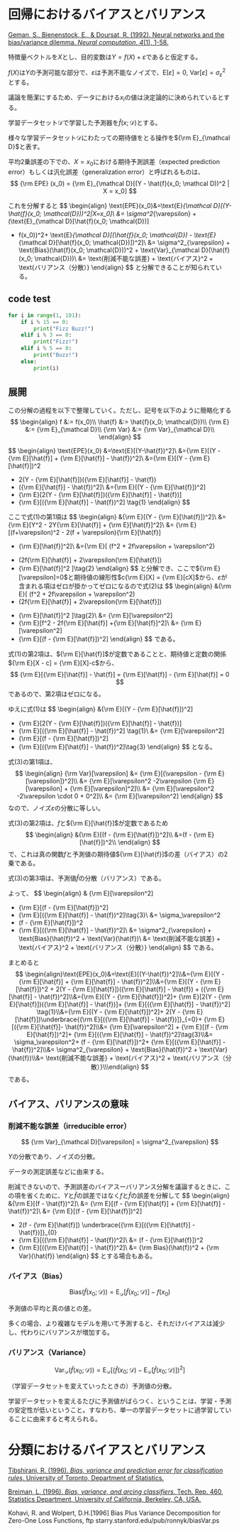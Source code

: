 





# 回帰におけるバイアスとバリアンス

[Geman, S., Bienenstock, E., & Doursat, R. (1992). Neural networks and the bias/variance dilemma. *Neural computation*, *4*(1), 1-58.](http://delta-apache-vm.cs.tau.ac.il/~nin/Courses/NC06/VarbiasBiasGeman.pdf)





特徴量ベクトルを$X$とし、目的変数は$Y=f(X) + \varepsilon$であると仮定する。

$f(X)$は$Y$の予測可能な部分で、$\varepsilon$は予測不能なノイズで、$\text{E}[\varepsilon]=0,\ \text{Var}[\varepsilon]=\sigma^2_{\varepsilon}$とする。

議論を簡潔にするため、データにおける$x_i$の値は決定論的に決められているとする。

学習データセット$\mathcal{D}$で学習した予測器を$\hat{f}(x; \mathcal D)$とする。

様々な学習データセット$\mathcal D$にわたっての期待値をとる操作を${\rm E}_{\mathcal D}$と表す。



平均2乗誤差の下での、$X=x_0$における期待予測誤差（expected prediction error）もしくは汎化誤差（generalization error）と呼ばれるものは、
$$
{\rm EPE} (x_0) = {\rm E}_{\mathcal D}[(Y - \hat{f}(x_0; \mathcal D))^2 | X = x_0]
$$

これを分解すると
$$
\begin{align}
\text{EPE}(x_0)&=\text{E}_{\mathcal D}[(Y-\hat{f}(x_0; \mathcal{D}))^2|X=x_0]\\
&= \sigma^2_{\varepsilon} + (\text{E}_{\mathcal D}[\hat{f}(x_0; \mathcal{D})]
- f(x_0))^2+ \text{E}_{\mathcal D}[(\hat{f}(x_0; \mathcal{D}) - \text{E}_{\mathcal D}[\hat{f}(x_0; \mathcal{D})])^2]\\
&= \sigma^2_{\varepsilon} + \text{Bias}(\hat{f}(x_0; \mathcal{D}))^2 + \text{Var}_{\mathcal D}(\hat{f}(x_0; \mathcal{D}))\\
&= \text{削減不能な誤差} + \text{バイアス}^2 + \text{バリアンス（分散）}
\end{align}
$$
と分解できることが知られている。

## code test

```python
for i in range(1, 101):
    if i % 15 == 0:
        print("Fizz Buzz!")
    elif i % 3 == 0:
        print("Fizz!")
    elif i % 5 == 0:
        print("Buzz!")
    else:
        print(i)
```


## 展開

この分解の過程を以下で整理していく。ただし、記号を以下のように簡略化する
$$
\begin{align}
f &:= f(x_0)\\
\hat{f} &:= \hat{f}(x_0; \mathcal{D})\\
{\rm E} &:= {\rm E}_{\mathcal D}\\
{\rm Var} &:= {\rm Var}_{\mathcal D}\\
\end{align}
$$

$$
\begin{align}
\text{EPE}(x_0)
&=\text{E}[(Y-\hat{f})^2]\\
&={\rm E}[(Y - {\rm E}[\hat{f}] + {\rm E}[\hat{f}] - \hat{f})^2]\\
&={\rm E}[(Y - {\rm E}[\hat{f}])^2 
+ 2(Y - {\rm E}[\hat{f}])({\rm E}[\hat{f}] - \hat{f}) 
+ ({\rm E}[\hat{f}] - \hat{f})^2]\\
&={\rm E}[(Y - {\rm E}[\hat{f}])^2]
+ {\rm E}[2(Y - {\rm E}[\hat{f}])({\rm E}[\hat{f}] - \hat{f})]
+ {\rm E}[({\rm E}[\hat{f}] - \hat{f})^2] \tag{1}
\end{align}
$$

ここで式$(1$)の第1項は
$$
\begin{align}
&{\rm E}[(Y - {\rm E}[\hat{f}])^2]\\
&= {\rm E}[Y^2 - 2Y{\rm E}[\hat{f}] + {\rm E}[\hat{f}]^2]\\
&= {\rm E}[(f+\varepsilon)^2 - 2(f + \varepsilon){\rm E}[\hat{f}]
+ {\rm E}[\hat{f}]^2]\\
&={\rm E}[
(f^2 + 2f\varepsilon + \varepsilon^2)
- (2f{\rm E}[\hat{f}] + 2\varepsilon{\rm E}[\hat{f}])
- {\rm E}[\hat{f}]^2
]\tag{2}
\end{align}
$$
と分解でき、ここで${\rm E}[\varepsilon]=0$と期待値の線形性$c{\rm E}[X] = {\rm E}[cX]$から、$\varepsilon$が含まれる項はゼロが掛かってゼロになるので式$(2)$は
$$
\begin{align}
&{\rm E}[
(f^2 + 2f\varepsilon + \varepsilon^2)
- (2f{\rm E}[\hat{f}] + 2\varepsilon{\rm E}[\hat{f}])
+ {\rm E}[\hat{f}]^2
]\tag{2}\\
&= 
{\rm E}[\varepsilon^2]
+ {\rm E}[f^2 - 2f{\rm E}[\hat{f}] +{\rm E}[\hat{f}]^2]\\
&= {\rm E}[\varepsilon^2]
+ {\rm E}[(f - {\rm E}[\hat{f}])^2]
\end{align}
$$
である。

式$(1)$の第2項は、${\rm E}[\hat{f}]$が定数であることと、期待値と定数の関係${\rm E}[X - c] = {\rm E}[X]-c$から、
$$
{\rm E}[{\rm E}[\hat{f}] - \hat{f}]
= {\rm E}[\hat{f}] - {\rm E}[\hat{f}] = 0
$$
であるので、第2項はゼロになる。

ゆえに式$(1)$は
$$
\begin{align}
&{\rm E}[(Y - {\rm E}[\hat{f}])^2]
+ {\rm E}[2(Y - {\rm E}[\hat{f}])({\rm E}[\hat{f}] - \hat{f})]
+ {\rm E}[({\rm E}[\hat{f}] - \hat{f})^2] \tag{1}\\
&= {\rm E}[\varepsilon^2] 
+ {\rm E}[(f - {\rm E}[\hat{f}])^2]
+ {\rm E}[({\rm E}[\hat{f}] - \hat{f})^2]\tag{3}
\end{align}
$$
となる。

式$(3)$の第1項は、
$$
\begin{align}
{\rm Var}[\varepsilon]
&= {\rm E}[(\varepsilon - {\rm E}[\varepsilon])^2]\\
&= {\rm E}[\varepsilon^2 -2\varepsilon {\rm E}[\varepsilon] + {\rm E}[\varepsilon]^2]\\
&= {\rm E}[\varepsilon^2 -2\varepsilon \cdot 0 + 0^2]\\
&= {\rm E}[\varepsilon^2]
\end{align}
$$
なので、ノイズ$\varepsilon$の分散に等しい。

式$(3)$の第2項は、$f$と${\rm E}[\hat{f}]$が定数であるため
$$
\begin{align}
&{\rm E}[(f - {\rm E}[\hat{f}])^2]\\
&=(f - {\rm E}[\hat{f}])^2\\
\end{align}
$$
で、これは真の関数$f$と予測値の期待値${\rm E}[\hat{f}]$の差（バイアス）の2乗である。

式$(3)$の第3項は、予測値$\hat{f}$の分散（バリアンス）である。

よって、
$$
\begin{align}
& {\rm E}[\varepsilon^2] 
+ {\rm E}[(f - {\rm E}[\hat{f}])^2]
+ {\rm E}[({\rm E}[\hat{f}] - \hat{f})^2]\tag{3}\\
&= \sigma_\varepsilon^2
+ (f - {\rm E}[\hat{f}])^2
+ {\rm E}[({\rm E}[\hat{f}] - \hat{f})^2]\\
&= \sigma^2_{\varepsilon} + \text{Bias}(\hat{f})^2 + \text{Var}(\hat{f})\\
&= \text{削減不能な誤差} + \text{バイアス}^2 + \text{バリアンス（分散）}
\end{align}
$$
である。

まとめると
$$
\begin{align}\text{EPE}(x_0)&=\text{E}[(Y-\hat{f})^2]\\&={\rm E}[(Y - {\rm E}[\hat{f}] + {\rm E}[\hat{f}] - \hat{f})^2]\\&={\rm E}[(Y - {\rm E}[\hat{f}])^2 + 2(Y - {\rm E}[\hat{f}])({\rm E}[\hat{f}] - \hat{f}) + ({\rm E}[\hat{f}] - \hat{f})^2]\\&={\rm E}[(Y - {\rm E}[\hat{f}])^2]+ {\rm E}[2(Y - {\rm E}[\hat{f}])({\rm E}[\hat{f}] - \hat{f})]+ {\rm E}[({\rm E}[\hat{f}] - \hat{f})^2] \tag{1}\\&={\rm E}[(Y - {\rm E}[\hat{f}])^2]+ 2(Y - {\rm E}[\hat{f}])\underbrace{{\rm E}[({\rm E}[\hat{f}] - \hat{f})]}_{=0}+ {\rm E}[({\rm E}[\hat{f}]- \hat{f})^2]\\&= {\rm E}[\varepsilon^2] + {\rm E}[(f - {\rm E}[\hat{f}])^2]+ {\rm E}[({\rm E}[\hat{f}] - \hat{f})^2]\tag{3}\\&= \sigma_\varepsilon^2+ (f - {\rm E}[\hat{f}])^2+ {\rm E}[({\rm E}[\hat{f}] - \hat{f})^2]\\&= \sigma^2_{\varepsilon} + \text{Bias}(\hat{f})^2 + \text{Var}(\hat{f})\\&= \text{削減不能な誤差} + \text{バイアス}^2 + \text{バリアンス（分散）}\\\end{align}
$$
である。

## バイアス、バリアンスの意味

### 削減不能な誤差（irreducible error）

$$
{\rm Var}_{\mathcal D}[\varepsilon] = \sigma^2_{\varepsilon}
$$

$Y$の分散であり、ノイズの分散。

データの測定誤差などに由来する。

削減できないので、予測誤差のバイアスーバリアンス分解を議論するときに、この項を省くために、$Y$と$\hat{f}$の誤差ではなく$f$と$\hat{f}$の誤差を分解して
$$
\begin{align}
&{\rm E}[(f - \hat{f})^2]\\
&= {\rm E}[(f - {\rm E}[\hat{f}] + {\rm E}[\hat{f}] - \hat{f})^2]\\
&= {\rm E}[(f - {\rm E}[\hat{f}])^2]
+ 2(f - {\rm E}[\hat{f}])
\underbrace{{\rm E}[({\rm E}[\hat{f}] - \hat{f})]}_{0}
+ {\rm E}[({\rm E}[\hat{f}] - \hat{f})^2]\\
&= (f - {\rm E}[\hat{f}])^2
+ {\rm E}[({\rm E}[\hat{f}] - \hat{f})^2]\\
&= {\rm Bias}(\hat{f})^2 + {\rm Var}(\hat{f})
\end{align}
$$
とする場合もある。



### バイアス（Bias）

$$
\text{Bias}(\hat{f}(x_0; \mathcal{D}))
= \text{E}_{\mathcal D}[\hat{f}(x_0; \mathcal{D})]- f(x_0)
$$



予測値の平均と真の値との差。

多くの場合、より複雑なモデルを用いて予測すると、それだけバイアスは減少し、代わりにバリアンスが増加する。

### バリアンス（Variance）

$$
\text{Var}_{\mathcal D}(\hat{f}(x_0; \mathcal{D}))
= \text{E}_{\mathcal D}[(\hat{f}(x_0; \mathcal{D}) - \text{E}_{\mathcal D}[\hat{f}(x_0; \mathcal{D})])^2]
$$

（学習データセットを変えていったときの）予測値の分散。

学習データセットを変えるたびに予測値がばらつく、ということは、学習・予測の安定性が低いということ。すなわち、単一の学習データセットに過学習していることに由来すると考えられる。






# 分類におけるバイアスとバリアンス

[Tibshirani, R. (1996). *Bias, variance and prediction error for classification rules*. University of Toronto, Department of Statistics.](http://citeseerx.ist.psu.edu/viewdoc/download?doi=10.1.1.38.4282&rep=rep1&type=pdf)



[Breiman, L. (1996). *Bias, variance, and arcing classifiers*. Tech. Rep. 460, Statistics Department, University of California, Berkeley, CA, USA.](https://www.stat.berkeley.edu/~breiman/arcall96.pdf)



Kohavi, R. and Wolpert, D.H.[1996] Bias Plus Variance Decomposition for Zero-One Loss Functions, ftp starry.stanford.edu/pub/ronnyk/biasVar.ps

